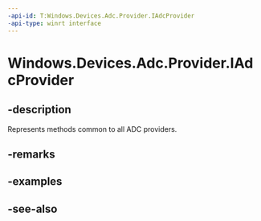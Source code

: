 ```yaml
---
-api-id: T:Windows.Devices.Adc.Provider.IAdcProvider
-api-type: winrt interface
---
```


<!-- Interface syntax.
public interface IAdcProvider : 
-->

# Windows.Devices.Adc.Provider.IAdcProvider

## -description
Represents methods common to all ADC providers.

## -remarks

## -examples

## -see-also